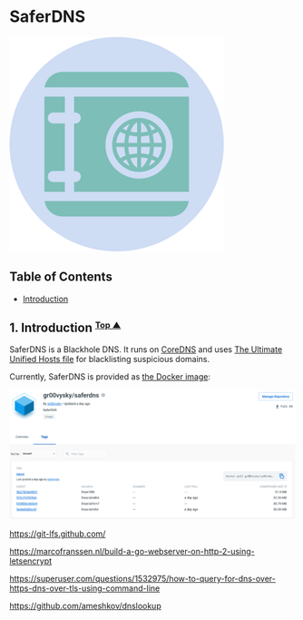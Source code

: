 # SaferDNS

![](/img/logo.svg)

## <a name="table-of-contents"></a> Table of Contents
* [Introduction](#intro)

## 1. <a name="intro"></a> Introduction <small><sup>[Top ▲](#table-of-contents)</sup></small>

SaferDNS is a Blackhole DNS. It runs on [CoreDNS](https://github.com/coredns/coredns) and uses [The Ultimate Unified Hosts file](https://github.com/Ultimate-Hosts-Blacklist/Ultimate.Hosts.Blacklist) for blacklisting suspicious domains.

Currently, SaferDNS is provided as [the Docker image](https://hub.docker.com/r/gr00vysky/saferdns):

![](/img/docker_registry.png)


https://git-lfs.github.com/

https://marcofranssen.nl/build-a-go-webserver-on-http-2-using-letsencrypt

https://superuser.com/questions/1532975/how-to-query-for-dns-over-https-dns-over-tls-using-command-line

https://github.com/ameshkov/dnslookup